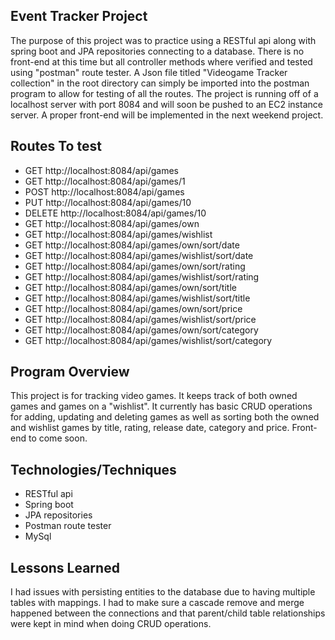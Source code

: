 ## Event Tracker Project
 The purpose of this project was to practice using a RESTful api along with spring boot and JPA repositories connecting to a database. There is no front-end at this time but all controller methods where verified and tested using "postman" route tester. A Json file titled "Videogame Tracker collection" in the root directory can simply be imported into the postman program to allow for testing of all the routes. The project is running off of a localhost server with port 8084 and will soon be pushed to an EC2 instance server. A proper front-end will be implemented in the next weekend project.

## Routes To test
* GET http://localhost:8084/api/games
* GET http://localhost:8084/api/games/1
* POST http://localhost:8084/api/games
* PUT http://localhost:8084/api/games/10
* DELETE http://localhost:8084/api/games/10
* GET http://localhost:8084/api/games/own
* GET http://localhost:8084/api/games/wishlist
* GET http://localhost:8084/api/games/own/sort/date
* GET http://localhost:8084/api/games/wishlist/sort/date
* GET http://localhost:8084/api/games/own/sort/rating
* GET http://localhost:8084/api/games/wishlist/sort/rating
* GET http://localhost:8084/api/games/own/sort/title
* GET http://localhost:8084/api/games/wishlist/sort/title
* GET http://localhost:8084/api/games/own/sort/price
* GET http://localhost:8084/api/games/wishlist/sort/price
* GET http://localhost:8084/api/games/own/sort/category
* GET http://localhost:8084/api/games/wishlist/sort/category

## Program Overview
This project is for tracking video games. It keeps track of both owned games and games on a "wishlist". It currently has basic CRUD operations for adding, updating and deleting games as well as sorting both the owned and wishlist games by title, rating, release date, category and price. Front-end to come soon.

## Technologies/Techniques
* RESTful api
* Spring boot
* JPA repositories
* Postman route tester
* MySql


## Lessons Learned
I had issues with persisting entities to the database due to having multiple tables with mappings. I had to make sure a cascade remove and merge happened between the connections and that parent/child table relationships were kept in mind when doing CRUD operations.
